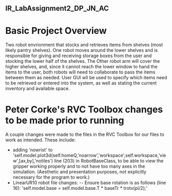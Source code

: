 ## IR_LabAssignment2_DP_JN_AC

# Basic Project Overview

Two robot envrionment that stocks and retrieves items from shelves (most likely pantry shelves). One robot moves around the lower shelves and is responsible for giving and receiving storage boxes from the user and stocking the lower half of the shelves. The Other robot arm will cover the higher shelves, and, since it cannot reach the lower window to hand the items to the user, both robots will need to collaborate to pass the items between them as needed. User GUI wll be used to specify which items need to be retrieved or entered into the system, as well as stating the current inventory and available space.

# Peter Corke's RVC Toolbox changes to be made prior to running

A couple changes were made to the files in the RVC Toolbox for our files to work as intended. These include:
- adding 'nowrist' to 'self.model.plot3d(self.homeQ,'noarrow','workspace',self.workspace,'view',[ax,by],'notiles') line (203) in RobotBaseClass, to be able to view the gripper working properly and to not have too many axes in the simulation. (Aesthetic and presentation purposes, not explicitly necessary for the program to work.)
- LinearUR10 robot file changes:
  -- Ensure base rotation is as follows (line 16): 'self.model.base = self.model.base.T * baseTr * trotx(pi/2);'
